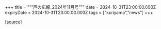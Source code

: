 +++
title = """声の広報_2024年11月号"""
date = 2024-10-31T23:00:00.000Z
expiryDate = 2024-10-31T23:00:00.000Z
tags = ["kuriyama","news"]
+++


[[source]](https://www.town.kuriyama.hokkaido.jp/site/koho/29277.html)
